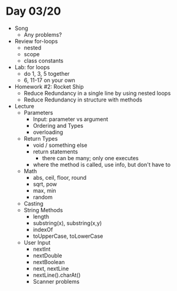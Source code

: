 # Day 03/20

+ Song
  + Any problems?
+ Review for-loops
  - nested
  - scope
  - class constants
+ Lab: for loops
  - do 1, 3, 5 together
  - 6, 11-17 on your own
+ Homework #2: Rocket Ship
  - Reduce Redundancy in a single line by using nested loops
  - Reduce Redundancy in structure with methods
+ Lecture
  - Parameters
    - Input: parameter vs argument
    - Ordering and Types
    - overloading
  - Return Types
    - void / something else
    - return statements
      - there can be many; only one executes
    - where the method is called, use info, but don't have to
  - Math
    - abs, ceil, floor, round
    - sqrt, pow
    - max, min
    - random
  - Casting
  - String Methods
    - length
    - substring(x), substring(x,y)
    - indexOf
    - toUpperCase, toLowerCase
  - User Input
    - nextInt
    - nextDouble
    - nextBoolean
    - next, nextLine
    - nextLine().charAt()
    - Scanner problems
